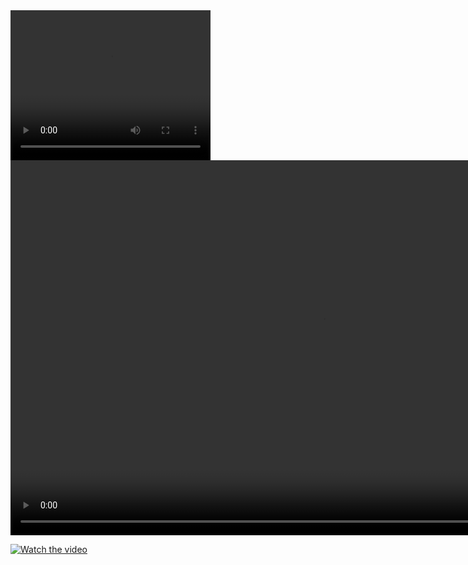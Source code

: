 <!DOCTYPE HTML>
<html>
<body>

<video src="/assets/videos/csgo.mp4"  width="320" height="240" controls="controls">
Your browser does not support the video tag.
</video>
<video src="/assets/videos/csgo.mp4" controls="controls" width="1000" height="600">您的浏览器不支持播放该视频！</video>



</body>
</html>

[![Watch the video](https://i.imgur.com/vKb2F1B.png)](/assets/videos/csgo.mp4)